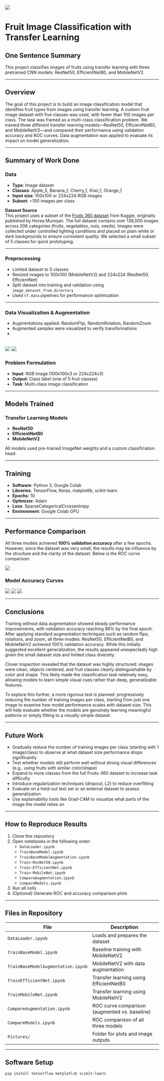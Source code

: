 ![](Pictures/UTA-DataScience-Logo.png)

# Fruit Image Classification with Transfer Learning

## One Sentence Summary
This project classifies images of fruits using transfer learning with three pretrained CNN models: ResNet50, EfficientNetB0, and MobileNetV2.

---

## Overview
The goal of this project is to build an image classification model that identifies fruit types from images using transfer learning. A custom fruit image dataset with five classes was used, with fewer than 100 images per class. The task was framed as a multi-class classification problem. We trained three different transfer learning models—ResNet50, EfficientNetB0, and MobileNetV2—and compared their performance using validation accuracy and ROC curves. Data augmentation was applied to evaluate its impact on model generalization.

---

## Summary of Work Done

### Data

- **Type**: Image dataset
- **Classes**: Apple_5, Banana_1, Cherry_1, Kiwi_1, Orange_1
- **Input size**: 100x100 or 224x224 RGB images
- **Subset**: ~100 images per class

**Dataset Source**  
This project uses a subset of the [Fruits 360 dataset](https://www.kaggle.com/datasets/moltean/fruits) from Kaggle, originally published by Horea Mureșan. The full dataset contains over 138,000 images across 206 categories (fruits, vegetables, nuts, seeds). Images were collected under controlled lighting conditions and placed on plain white or dark backgrounds to ensure consistent quality. We selected a small subset of 5 classes for quick prototyping.

---

### Preprocessing

- Limited dataset to 5 classes
- Resized images to 100x100 (MobileNetV2) and 224x224 (ResNet50, EfficientNet)
- Split dataset into training and validation using `image_dataset_from_directory`
- Used `tf.data` pipelines for performance optimization

---

### Data Visualization & Augmentation

- Augmentations applied: RandomFlip, RandomRotation, RandomZoom
- Augmented samples were visualized to verify transformations
- 
![](Pictures/fruits1.png)
![](Pictures/fruits2.png)
---

### Problem Formulation

- **Input**: RGB image (100x100x3 or 224x224x3)
- **Output**: Class label (one of 5 fruit classes)
- **Task**: Multi-class image classification

---

## Models Trained

### Transfer Learning Models

- **ResNet50**
- **EfficientNetB0**
- **MobileNetV2**

All models used pre-trained ImageNet weights and a custom classification head.

---

## Training

- **Software**: Python 3, Google Colab
- **Libraries**: TensorFlow, Keras, matplotlib, scikit-learn
- **Epochs**: 10
- **Optimizer**: Adam
- **Loss**: SparseCategoricalCrossentropy
- **Environment**: Google Colab GPU

---

## Performance Comparison

All three models achieved **100% validation accuracy** after a few epochs. However, since the dataset was very small, the results may be influence by the structure and the clarity of the dataset. Below is the ROC curve comparison:

![](Pictures/ROCCurveFinal.png)
### Model Accuracy Curves
![](Pictures/mobile.png)
![](Pictures/efficient.png)
![](Pictures/nest50.png)

---

## Conclusions

Training without data augmentation showed steady performance improvements, with validation accuracy reaching 96% by the final epoch. After applying standard augmentation techniques such as random flips, rotations, and zoom, all three models: ResNet50, EfficientNetB0, and MobileNetV2 achieved 100% validation accuracy. While this initially suggested excellent generalization, the results appeared unexpectedly high given the small dataset size and limited class diversity.

Closer inspection revealed that the dataset was highly structured: images were clean, objects centered, and fruit classes clearly distinguishable by color and shape. This likely made the classification task relatively easy, allowing models to learn simple visual cues rather than deep, generalizable features.

To explore this further, a more rigorous test is planned: progressively reducing the number of training images per class, starting from just one image to examine how model performance scales with dataset size. This will help evaluate whether the models are genuinely learning meaningful patterns or simply fitting to a visually simple dataset.

---

## Future Work

- Gradually reduce the number of training images per class (starting with 1 image/class) to observe at what dataset size performance drops significantly  
- Test whether models still perform well without strong visual differences (e.g., using fruits with similar color/shape)  
- Expand to more classes from the full Fruits-360 dataset to increase task difficulty  
- Introduce regularization techniques (dropout, L2) to reduce overfitting  
- Evaluate on a held-out test set or an external dataset to assess generalization  
- Use explainability tools like Grad-CAM to visualize what parts of the image the model relies on

---

## How to Reproduce Results

1. Clone this repository  
2. Open notebooks in the following order:
    - `DataLoader.ipynb`
    - `TrainBaseModel.ipynb`
    - `TrainBaseModelAugmentation.ipynb`
    - `Train-ResNet50.ipynb`
    - `Train-EfficientNet.ipynb`
    - `Train-MobileNet.ipynb`
    - `CompareAugmentation.ipynb`
    - `CompareModels.ipynb`
3. Run all cells
4. *(Optional)* Generate ROC and accuracy comparison plots

---

## Files in Repository

| File                          | Description                                |
|-------------------------------|--------------------------------------------|
| `DataLoader.ipynb`            | Loads and prepares the dataset             |
| `TrainBaseModel.ipynb`        | Baseline training with MobileNetV2         |
| `TrainBaseModelAugmentation.ipynb` | MobileNetV2 with data augmentation   |
| `TrainEfficientNet.ipynb`    | Transfer learning using EfficientNetB0     |
| `TrainMobileNet.ipynb`       | Transfer learning using MobileNetV2        |
| `CompareAugmentation.ipynb`   | ROC curve comparison (augmented vs. baseline) |
| `CompareModels.ipynb`         | ROC comparison of all three models         |
| `Pictures/`                   | Folder for plots and image outputs         |

---

## Software Setup

```bash
pip install tensorflow matplotlib scikit-learn
